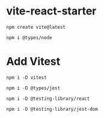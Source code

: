 # vite-react-starter

`npm create vite@latest`

`npm i @types/node`


# Add Vitest 

`npm i -D vitest`

`npm i -D @types/jest`

`npm i -D @testing-library/react`

`npm i -D @testing-library/jest-dom`
